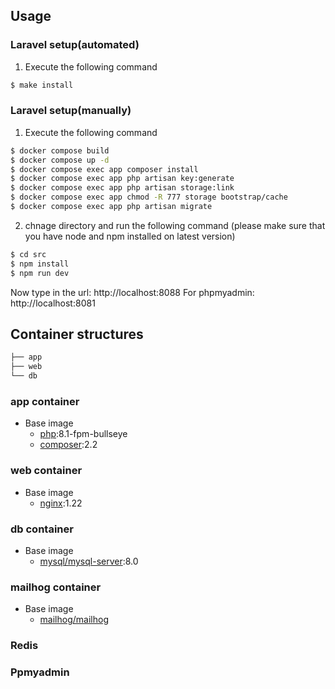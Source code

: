 


## Usage
### Laravel setup(automated)


1. Execute the following command

```bash
$ make install
```

### Laravel setup(manually)


1. Execute the following command

```bash
$ docker compose build
$ docker compose up -d
$ docker compose exec app composer install
$ docker compose exec app php artisan key:generate
$ docker compose exec app php artisan storage:link
$ docker compose exec app chmod -R 777 storage bootstrap/cache
$ docker compose exec app php artisan migrate
```

2. chnage directory and run the following command (please make sure that you have node and npm installed on latest version)
```bash
$ cd src
$ npm install
$ npm run dev
```

Now type in the url: http://localhost:8088
For phpmyadmin: http://localhost:8081



## Container structures

```bash
├── app
├── web
└── db
```

### app container

- Base image
  - [php](https://hub.docker.com/_/php):8.1-fpm-bullseye
  - [composer](https://hub.docker.com/_/composer):2.2

### web container

- Base image
  - [nginx](https://hub.docker.com/_/nginx):1.22

### db container

- Base image
  - [mysql/mysql-server](https://hub.docker.com/r/mysql/mysql-server):8.0

### mailhog container

- Base image
  - [mailhog/mailhog](https://hub.docker.com/r/mailhog/mailhog)
### Redis
### Ppmyadmin

